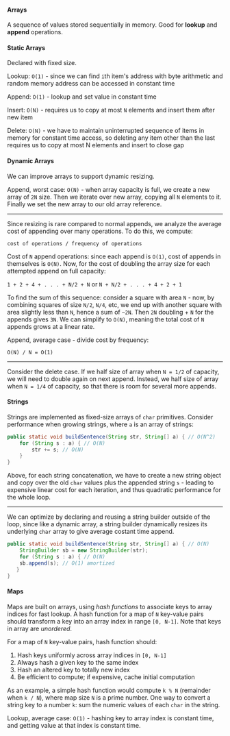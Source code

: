 #### Arrays

A sequence of values stored sequentially in memory. Good for **lookup** and **append** operations.

#### Static Arrays

Declared with fixed size.

Lookup: `O(1)` - since we can find `i`th item's address with byte arithmetic and random memory address can be accessed in constant time

Append: `O(1)` - lookup and set value in constant time

Insert: `O(N)` - requires us to copy at most `N` elements and insert them after new item

Delete: `O(N)` - we have to maintain uninterrupted sequence of items in memory for constant time access, so deleting any item other than the last requires us to copy at most N elements and insert to close gap 

#### Dynamic Arrays

We can improve arrays to support dynamic resizing.

Append, worst case: `O(N)` - when array capacity is full, we create a new array of `2N` size.  Then we iterate over new array, copying all `N` elements to it. Finally we set the new array to our old array reference.
___

Since resizing is rare compared to normal appends, we analyze the average cost of appending over many operations. To do this, we compute:

`cost of operations / frequency of operations`

Cost of `N` append operations: since each append is `O(1)`, cost of appends in themselves is `O(N)`. Now, for the cost of doubling the array size for each attempted append on full capacity:

`1 + 2 + 4 + . . . + N/2 + N` or `N + N/2 + . . . + 4 + 2 + 1`

To find the sum of this sequence: consider a square with area `N` - now, by combining squares of size `N/2`, `N/4`, etc, we end up with another square with area slightly less than `N`, hence a sum of `~2N`. Then `2N` doubling + `N` for the appends gives `3N`.  We can simplify to `O(N)`, meaning the total cost of `N` appends grows at a linear rate.

Append, average case - divide cost by frequency:

`O(N) / N = O(1)` 
___

Consider the delete case. If we half size of array when `N = 1/2` of capacity, we will need to double again on next append.  Instead, we half size of array when `N = 1/4` of capacity, so that there is room for several more appends.

#### Strings

Strings are implemented as fixed-size arrays of `char` primitives. Consider performance when growing strings, where `a` is an array of strings:

```java
public static void buildSentence(String str, String[] a) { // O(N^2)
	for (String s : a) { // O(N)
 		str += s; // O(N)
  	}				
}
```
Above, for each string concatenation, we have to create a new string object and copy over the old `char` values plus the appended string `s` - leading to expensive linear cost for each iteration, and thus quadratic performance for the whole loop. 
___

We can optimize by declaring and reusing a string builder outside of the loop, since like a dynamic array, a string builder dynamically resizes its underlying `char` array to give average costant time append.
```java
public static void buildSentence(String str, String[] a) { // O(N)
	StringBuilder sb = new StringBuilder(str);
  	for (String s : a) { // O(N)
   	sb.append(s); // O(1) amortized
   }
}
```

#### Maps

Maps are built on arrays, using _hash functions_ to associate keys to array indices for fast lookup. A hash function for a map of `N` key-value pairs should transform a key into an array index in range `[0, N-1]`. Note that keys in array are _unordered_.

For a map of `N` key-value pairs, hash function should:
1. Hash keys uniformly across array indices in `[0, N-1]`
2. Always hash a given key to the same index
3. Hash an altered key to totally new index
4. Be efficient to compute; if expensive, cache initial computation

As an example, a simple hash function would compute `k % N` (remainder when `k / N`), where map size `N` is a prime number. One way to convert a string key to a number `k`: sum the numeric values of each `char` in the string.

Lookup, average case: `O(1)` - hashing key to array index is constant time, and getting value at that index is constant time.